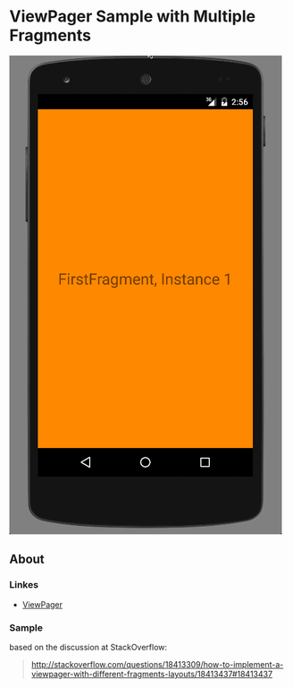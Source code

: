 # ViewPager Sample with Multiple Fragments

![animation](sample.gif)


## About

### Linkes

- [ViewPager](http://developer.android.com/intl/ja/reference/android/support/v4/view/ViewPager.html)

### Sample

based on the discussion at StackOverflow:

> http://stackoverflow.com/questions/18413309/how-to-implement-a-viewpager-with-different-fragments-layouts/18413437#18413437